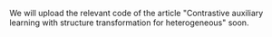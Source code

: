 We will upload the relevant code of the article "Contrastive auxiliary learning with structure transformation for heterogeneous" soon.
